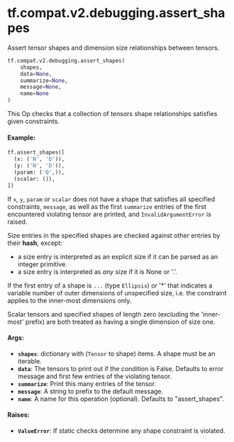 <div itemscope itemtype="http://developers.google.com/ReferenceObject">
<meta itemprop="name" content="tf.compat.v2.debugging.assert_shapes" />
<meta itemprop="path" content="Stable" />
</div>

# tf.compat.v2.debugging.assert_shapes

Assert tensor shapes and dimension size relationships between tensors.

``` python
tf.compat.v2.debugging.assert_shapes(
    shapes,
    data=None,
    summarize=None,
    message=None,
    name=None
)
```

<!-- Placeholder for "Used in" -->

This Op checks that a collection of tensors shape relationships
satisfies given constraints.

#### Example:



```python
tf.assert_shapes([
  (x: ('N', 'Q')),
  (y: ('N', 'D')),
  (param: ('Q',)),
  (scalar: ()),
])
```

If `x`, `y`, `param` or `scalar` does not have a shape that satisfies
all specified constraints, `message`, as well as the first `summarize` entries
of the first encountered violating tensor are printed, and
`InvalidArgumentError` is raised.

Size entries in the specified shapes are checked against other entries by
their __hash__, except:
  - a size entry is interpreted as an explicit size if it can be parsed as an
    integer primitive.
  - a size entry is interpreted as *any* size if it is None or '.'.

If the first entry of a shape is `...` (type `Ellipsis`) or '*' that indicates
a variable number of outer dimensions of unspecified size, i.e. the constraint
applies to the inner-most dimensions only.

Scalar tensors and specified shapes of length zero (excluding the 'inner-most'
prefix) are both treated as having a single dimension of size one.

#### Args:


* <b>`shapes`</b>: dictionary with (`Tensor` to shape) items. A shape must be an
  iterable.
* <b>`data`</b>: The tensors to print out if the condition is False.  Defaults to error
  message and first few entries of the violating tensor.
* <b>`summarize`</b>: Print this many entries of the tensor.
* <b>`message`</b>: A string to prefix to the default message.
* <b>`name`</b>: A name for this operation (optional).  Defaults to "assert_shapes".


#### Raises:


* <b>`ValueError`</b>:  If static checks determine any shape constraint is violated.